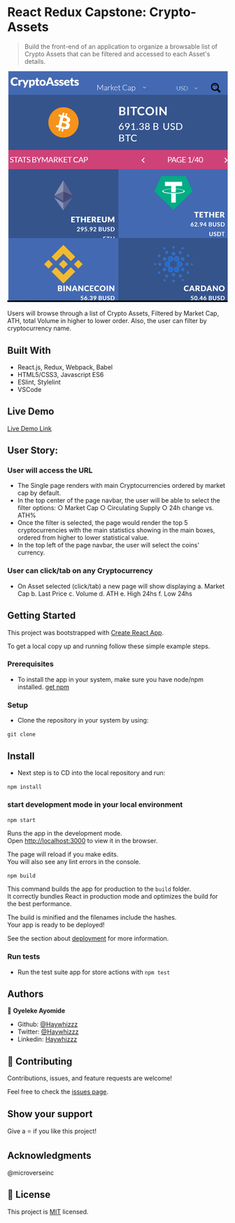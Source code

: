 # React Redux Capstone: Crypto-Assets

> Build the front-end of an application to organize a browsable list of Crypto Assets that can be filtered and accessed to each Asset's details.

![screenshot](./crypto-app.png)

Users will browse through a list of Crypto Assets, Filtered by Market Cap, ATH, total Volume in higher to lower order. Also, the user can filter by cryptocurrency name.

## Built With

- React.js, Redux, Webpack, Babel
- HTML5/CSS3, Javascript ES6
- ESlint, Stylelint
- VSCode


## Live Demo

[Live Demo Link](https://crypto-assets.netlify.app/)

## User Story:

### User will access the URL
- The Single page renders with main Cryptocurrencies ordered by market cap by default.
- In the top center of the page navbar, the user will be able to select the filter options:
        ○ Market Cap
        ○ Circulating Supply
        ○ 24h change vs. ATH%
- Once the filter is selected, the page would render the top 5 cryptocurrencies with the main statistics showing in the main boxes, ordered from higher to lower statistical value.
- In the top left of the page navbar, the user will select the coins' currency.

### User can click/tab on any Cryptocurrency
- On Asset selected (click/tab) a new page will show displaying 
        a. Market Cap
        b. Last Price
        c. Volume
        d. ATH
        e. High 24hs
        f. Low 24hs

## Getting Started
This project was bootstrapped with [Create React App](https://github.com/facebook/create-react-app).

To get a local copy up and running follow these simple example steps.

### Prerequisites
- To install the app in your system, make sure you have node/npm installed. [get npm](https://www.npmjs.com/get-npm)

### Setup
- Clone the repository in your system by using: 

``` git clone  ```

## Install

- Next step is to CD into the local repository and run:

 ``` npm install ```

### start development mode in your local environment

``` npm start ```

Runs the app in the development mode.<br />
Open [http://localhost:3000](http://localhost:3000) to view it in the browser.

The page will reload if you make edits.<br />
You will also see any lint errors in the console.

``` npm build ```

This command builds the app for production to the `build` folder.<br />
It correctly bundles React in production mode and optimizes the build for the best performance.

The build is minified and the filenames include the hashes.<br />
Your app is ready to be deployed!

See the section about [deployment](https://facebook.github.io/create-react-app/docs/deployment) for more information.


### Run tests

*   Run the test suite app for store actions with
    ``` npm test ```


## Authors

👤 **Oyeleke Ayomide**

- Github: [@Haywhizzz](https://github.com/Haywhizzz)
- Twitter: [@Haywhizzz](https://twitter.com/Haywhizzz)
- Linkedin: [Haywhizzz](https://www.linkedin.com/in/oyelekeayomide)

## 🤝 Contributing

Contributions, issues, and feature requests are welcome!

Feel free to check the [issues page](issues/).

## Show your support

Give a ⭐️ if you like this project!

## Acknowledgments

@microverseinc

## 📝 License

This project is [MIT](LICENSE) licensed.
